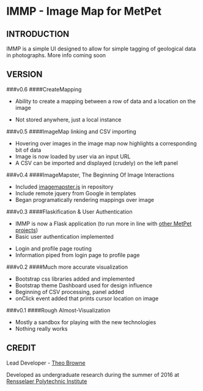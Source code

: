 IMMP - Image Map for MetPet
==============

INTRODUCTION
--------------
IMMP is a simple UI designed to allow for simple tagging of geological data in photographs. More info coming soon

VERSION
--------------

###v0.6
####CreateMapping
- Ability to create a mapping between a row of data and a location on the image
 * Not stored anywhere, just a local instance

###v0.5
####ImageMap linking and CSV importing
- Hovering over images in the image map now highlights a corresponding bit of data
- Image is now loaded by user via an input URL
- A CSV can be imported and displayed (crudely) on the left panel

###v0.4
####ImageMapster, The Beginning Of Image Interactions
- Included [imagemapster.js](https://github.com/jamietre/imagemapster) in repository
- Include remote jquery from Google in templates
- Began programatically rendering mappings over image

###v0.3
####Flaskification & User Authentication
- IMMP is now a Flask application (to run more in line with [other MetPet projects](https://github.com/metpetdb/))
- Basic user authentication implemented
 * Login and profile page routing
 * Information piped from login page to profile page

###v0.2
####Much more accurate visualization
- Bootstrap css libraries added and implemented
- Bootstrap theme Dashboard used for design influence
- Beginning of CSV processing, panel added
- onClick event added that prints cursor location on image

###v0.1
####Rough Almost-Visualization
- Mostly a sandbox for playing with the new technologies
- Nothing really works

CREDIT
--------------
Lead Developer - [Theo Browne](http://www.theo.li)

Developed as undergraduate research during the summer of 2016 at [Rensselaer Polytechnic Institute](http://www.rpi.edu)